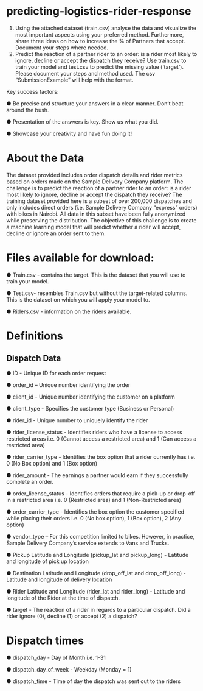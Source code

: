 # predicting-logistics-rider-response
1.	Using the attached dataset (train.csv) analyse the data and visualize the most important aspects using your preferred method. Furthermore, share three ideas on how to increase the % of Partners that accept. Document your steps where needed. 
2.	Predict the reaction of a partner rider to an order: is a rider most likely to ignore, decline or accept the dispatch they receive? Use train.csv to train your model and test.csv to predict the missing value (‘target’). Please document your steps and method used. The csv “SubmissionExample” will help with the format. 

Key success factors: 

●	Be precise and structure your answers in a clear manner. Don’t beat around the bush. 

●	Presentation of the answers is key. Show us what you did. 

●	Showcase your creativity and have fun doing it!


# About the Data 
The dataset provided includes order dispatch details and rider metrics based on orders made on the Sample Delivery Company platform. The challenge is to predict the reaction of a partner rider to an order: is a rider most likely to ignore, decline or accept the dispatch they receive? 
The training dataset provided here is a subset of over 200,000 dispatches and only includes direct orders (i.e. Sample Delivery Company “express” orders) with bikes in Nairobi. All data in this subset have been fully anonymized while preserving the distribution. 
The objective of this challenge is to create a machine learning model that will predict whether a rider will accept, decline or ignore an order sent to them. 

# Files available for download: 
●	Train.csv - contains the target. This is the dataset that you will use to train your model. 

●	Test.csv- resembles Train.csv but without the target-related columns. This is the dataset on which you will apply your model to. 

●	Riders.csv - information on the riders available. 

# Definitions 
## Dispatch Data 
●	ID - Unique ID for each order request 

●	order_id – Unique number identifying the order 

●	client_id - Unique number identifying the customer on a platform 

●	client_type - Specifies the customer type (Business or Personal)

●	rider_id - Unique number to uniquely identify the rider 

●	rider_license_status - Identifies riders who have a license to access restricted areas i.e. 0 (Cannot access a restricted area) and 1 (Can access a restricted area) 

●	rider_carrier_type - Identifies the box option that a rider currently has i.e. 0 (No Box option) and 1 (Box option) 

●	rider_amount - The earnings a partner would earn if they successfully complete an order. 

●	order_license_status - Identifies orders that require a pick-up or drop-off in a restricted area 
i.e. 0 (Restricted area) and 1 (Non-Restricted area) 

●	order_carrier_type - Identifies the box option the customer specified while placing their orders 
i.e. 0 (No box option), 1 (Box option), 2 (Any option) 

●	vendor_type – For this competition limited to bikes. However, in practice, Sample Delivery Company’s service extends to Vans and Trucks. 

●	Pickup Latitude and Longitude (pickup_lat and pickup_long) - Latitude and longitude of pick up location 

●	Destination Latitude and Longitude (drop_off_lat and drop_off_long) - 
Latitude and longitude of delivery location 

●	Rider Latitude and Longitude (rider_lat and rider_long) - Latitude and longitude of the Rider at the time of dispatch. 

●	target - The reaction of a rider in regards to a particular dispatch. Did a rider ignore (0), decline 
(1) or accept (2) a dispatch? 

# Dispatch times 

●	dispatch_day - Day of Month i.e. 1-31 

●	dispatch_day_of_week - Weekday (Monday = 1) 


●	dispatch_time - Time of day the dispatch was sent out to the riders 

